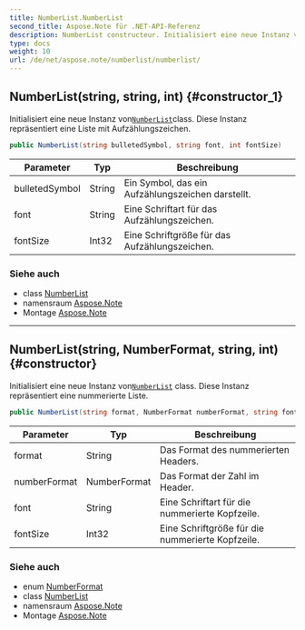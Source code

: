 ```yaml
---
title: NumberList.NumberList
second_title: Aspose.Note für .NET-API-Referenz
description: NumberList constructeur. Initialisiert eine neue Instanz vonNumberListclass. Diese Instanz repräsentiert eine Liste mit Aufzählungszeichen.
type: docs
weight: 10
url: /de/net/aspose.note/numberlist/numberlist/
---
```

## NumberList(string, string, int) {#constructor_1}

Initialisiert eine neue Instanz von[`NumberList`](../)class. Diese Instanz repräsentiert eine Liste mit Aufzählungszeichen.

```csharp
public NumberList(string bulletedSymbol, string font, int fontSize)
```

| Parameter | Typ | Beschreibung |
| --- | --- | --- |
| bulletedSymbol | String | Ein Symbol, das ein Aufzählungszeichen darstellt. |
| font | String | Eine Schriftart für das Aufzählungszeichen. |
| fontSize | Int32 | Eine Schriftgröße für das Aufzählungszeichen. |

### Siehe auch

* class [NumberList](../)
* namensraum [Aspose.Note](../../numberlist/)
* Montage [Aspose.Note](../../../)

---

## NumberList(string, NumberFormat, string, int) {#constructor}

Initialisiert eine neue Instanz von[`NumberList`](../) class. Diese Instanz repräsentiert eine nummerierte Liste.

```csharp
public NumberList(string format, NumberFormat numberFormat, string font, int fontSize)
```

| Parameter | Typ | Beschreibung |
| --- | --- | --- |
| format | String | Das Format des nummerierten Headers. |
| numberFormat | NumberFormat | Das Format der Zahl im Header. |
| font | String | Eine Schriftart für die nummerierte Kopfzeile. |
| fontSize | Int32 | Eine Schriftgröße für die nummerierte Kopfzeile. |

### Siehe auch

* enum [NumberFormat](../../numberformat/)
* class [NumberList](../)
* namensraum [Aspose.Note](../../numberlist/)
* Montage [Aspose.Note](../../../)


